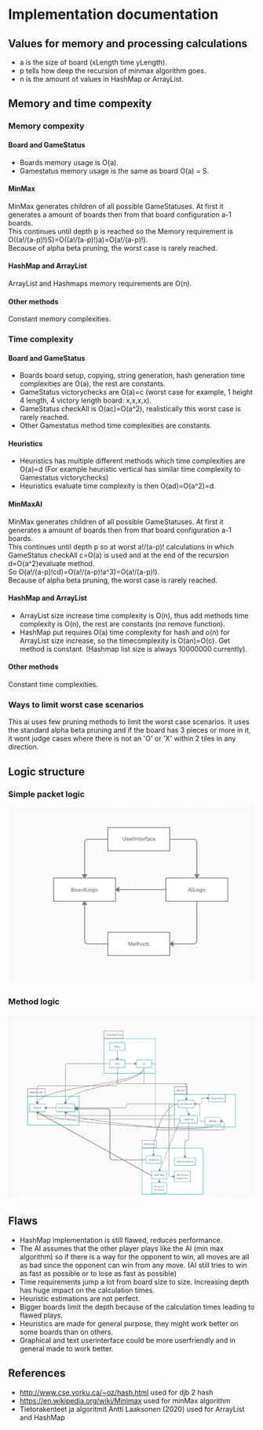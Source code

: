 
# Implementation documentation
## Values for memory and processing calculations
- a is the size of board (xLength time yLength).
- p tells how deep the recursion of minmax algorithm goes.
- n is the amount of values in HashMap or ArrayList.
## Memory and time compexity
### Memory compexity

#### Board and GameStatus
- Boards memory usage is O(a).
- Gamestatus memory usage is the same as board O(a) = S.
#### MinMax
MinMax generates children of all possible GameStatuses. At first it generates a amount of boards then from that board configuration a-1 boards.<br> 
This continues until depth p is reached so the Memory requirement is O((a!/(a-p)!)S)=O((a!/(a-p)!)a)=O(a!/(a-p)!).<br>
Because of alpha beta pruning, the worst case is rarely reached.
#### HashMap and ArrayList
ArrayList and Hashmaps memory requirements are O(n).
#### Other methods
Constant memory complexities.
### Time complexity
#### Board and GameStatus
- Boards board setup, copying, string generation, hash generation time complexities are O(a), the rest are constants.
- GameStatus victorychecks are O(a)=c (worst case for example, 1 height 4 length, 4 victory length board: x,x,x,x).
- GameStatus checkAll is O(ac)=O(a^2), realistically this worst case is rarely reached. 
- Other Gamestatus method time complexities are constants.
#### Heuristics
- Heuristics has multiple different methods which time complexities are O(a)=d (For example heuristic vertical has similar time complexity to Gamestatus victorychecks)
- Heuristics evaluate time complexity is then O(ad)=O(a^2)=d.
#### MinMaxAI
MinMax generates children of all possible GameStatuses. At first it generates a amount of boards then from that board configuration a-1 boards.<br> 
This continues until depth p so at worst a!/(a-p)! calculations in which GameStatus checkAll c=O(a) is used and at the end of the recursion d=O(a^2)evaluate method. <br>
So O(a!/(a-p)!cd)=O(a!/(a-p)!a^3)=O(a!/(a-p)!).
<br>
Because of alpha beta pruning, the worst case is rarely reached.
#### HashMap and ArrayList
- ArrayList size increase time complexity is O(n), thus add methods time complexity is O(n), the rest are constants (no remove function).
- HashMap put requires O(a) time complexity for hash and o(n) for ArrayList size increase, so the timecomplexity is O(an)=O(c). Get method is constant. (Hashmap list size is always 10000000 currently).
#### Other methods
Constant time complexities.
### Ways to limit worst case scenarios
This ai uses few pruning methods to limit the worst case scenarios. It uses the standard alpha beta pruning and if the board has 3 pieces or more in it, it wont judge cases where there is not an 'O' or 'X' within 2 tiles in any direction.
## Logic structure
### Simple packet logic
<img src="https://raw.githubusercontent.com/JaakkoRE/Extended-tic-tac-toe-AI/master/Documentation/Images/simple%20logic.png"> <br>
### Method logic
<img src="https://raw.githubusercontent.com/JaakkoRE/Extended-tic-tac-toe-AI/master/Documentation/Images/Complex%20logic.png"> <br>
## Flaws 
- HashMap implementation is still flawed, reduces performance.
- The AI assumes that the other player plays like the AI (min max algorithm) so if there is a way for the opponent to win, all moves are all as bad since the opponent can win from any move. (AI still tries to win as fast as possible or to lose as fast as possible)
- Time requirements jump a lot from board size to size. Increasing depth has huge impact on the calculation times.
- Heuristic estimations are not perfect.
- Bigger boards limit the depth because of the calculation times leading to flawed plays.
- Heuristics are made for general purpose, they might work better on some boards than on others.
- Graphical and text userinterface could be more userfriendly and in general made to work better.
## References
- http://www.cse.yorku.ca/~oz/hash.html used for djb 2 hash
- https://en.wikipedia.org/wiki/Minimax used for minMax algorithm
- Tietorakenteet ja algoritmit Antti Laaksonen (2020) used for ArrayList and HashMap
